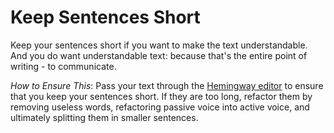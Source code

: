 
# Keep Sentences Short

Keep your sentences short if you want to make the text understandable.
And you do want understandable text: because that's the entire point of writing - to communicate.

*How to Ensure This*: Pass your text through the [Hemingway editor](http://www.hemingwayapp.com/) to ensure that you keep your sentences short. If they are too long, refactor them by removing useless words, refactoring passive voice into active voice, and ultimately splitting them in smaller sentences.